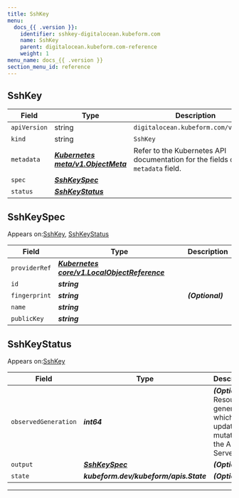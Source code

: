 ```yaml
---
title: SshKey
menu:
  docs_{{ .version }}:
    identifier: sshkey-digitalocean.kubeform.com
    name: SshKey
    parent: digitalocean.kubeform.com-reference
    weight: 1
menu_name: docs_{{ .version }}
section_menu_id: reference
---
```


## SshKey
| Field | Type | Description |
| ------ | ----- | ----------- |
| `apiVersion` | string | `digitalocean.kubeform.com/v1alpha1` |
|    `kind` | string | `SshKey` |
| `metadata` | ***[Kubernetes meta/v1.ObjectMeta](https://kubernetes.io/docs/reference/generated/kubernetes-api/v1.13/#objectmeta-v1-meta)***|Refer to the Kubernetes API documentation for the fields of the `metadata` field.|
| `spec` | ***[SshKeySpec](#SshKeySpec)***||
| `status` | ***[SshKeyStatus](#SshKeyStatus)***||
## SshKeySpec

Appears on:[SshKey](#SshKey), [SshKeyStatus](#SshKeyStatus)

| Field | Type | Description |
| ------ | ----- | ----------- |
| `providerRef` | ***[Kubernetes core/v1.LocalObjectReference](https://kubernetes.io/docs/reference/generated/kubernetes-api/v1.13/#localobjectreference-v1-core)***||
| `id` | ***string***||
| `fingerprint` | ***string***| ***(Optional)*** |
| `name` | ***string***||
| `publicKey` | ***string***||
## SshKeyStatus

Appears on:[SshKey](#SshKey)

| Field | Type | Description |
| ------ | ----- | ----------- |
| `observedGeneration` | ***int64***| ***(Optional)*** Resource generation, which is updated on mutation by the API Server.|
| `output` | ***[SshKeySpec](#SshKeySpec)***| ***(Optional)*** |
| `state` | ***kubeform.dev/kubeform/apis.State***| ***(Optional)*** |
---

